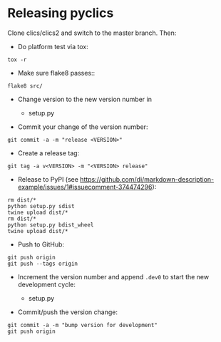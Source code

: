 
Releasing pyclics
=================

Clone clics/clics2 and switch to the master branch. Then:

- Do platform test via tox:
```shell
tox -r
```

- Make sure flake8 passes::
```shell
flake8 src/
```

- Change version to the new version number in
  - setup.py

- Commit your change of the version number:
```shell
git commit -a -m "release <VERSION>"
```

- Create a release tag:
```shell
git tag -a v<VERSION> -m "<VERSION> release"
```

- Release to PyPI (see https://github.com/di/markdown-description-example/issues/1#issuecomment-374474296):
```shell
rm dist/*
python setup.py sdist
twine upload dist/*
rm dist/*
python setup.py bdist_wheel
twine upload dist/*
```

- Push to GitHub:
```shell
git push origin
git push --tags origin
```

- Increment the version number and append `.dev0` to start the new development cycle:
  - setup.py

- Commit/push the version change:
```shell
git commit -a -m "bump version for development"
git push origin
```
